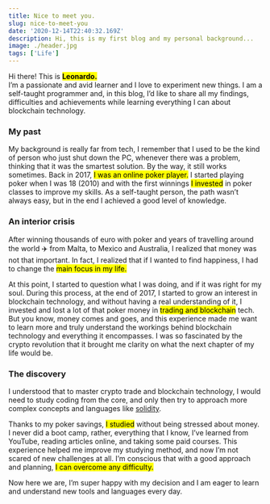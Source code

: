 ```yaml
---
title: Nice to meet you.
slug: nice-to-meet-you
date: '2020-12-14T22:40:32.169Z'
description: Hi, this is my first blog and my personal background...
image: ./header.jpg
tags: ['Life']
---
```


Hi there! This is <strong><mark>Leonardo.</mark></strong><br/>
I’m a passionate and avid learner and I love to experiment new things. I am a self-taught programmer and, in this blog, I’d like to share all my findings, difficulties and achievements while learning everything I can about blockchain technology.

### My past

My background is really far from tech, I remember that I used to be the kind of person who just shut down the PC, whenever there was a problem, thinking that it was the smartest solution. By the way, it still works sometimes. Back in 2017, <mark>I was an online poker player.</mark> I started playing poker when I was 18 (2010) and with the first winnings <mark>I invested</mark> in poker classes to improve my skills. As a self-taught person, the path wasn’t always easy, but in the end I achieved a good level of knowledge.

### An interior crisis

After winning thousands of euro with poker and years of travelling around the world ✈️ from Malta, to Mexico and Australia, I realized that money was not that important. In fact, I realized that if I wanted to find happiness, I had to change the <mark>main focus in my life.</mark>

At this point, I started to question what I was doing, and if it was right for my soul.
During this process, at the end of 2017, I started to grow an interest in blockchain technology, and without having a real understanding of it, I invested and lost a lot of that poker money in <mark>trading and blockchain</mark> tech. But you know, money comes and goes, and this experience made me want to learn more and truly understand the workings behind blockchain technology and everything it encompasses. I was so fascinated by the crypto revolution that it brought me clarity on what the next chapter of my life would be.

### The discovery

I understood that to master crypto trade and blockchain technology, I would need to study coding from the core, and only then try to approach more complex concepts and languages like [solidity](https://en.wikipedia.org/wiki/Solidity).

Thanks to my poker savings, <mark>I studied</mark> without being stressed about money.
I never did a boot camp, rather, everything that I know, I’ve learned from YouTube, reading articles online, and taking some paid courses. This experience helped me improve my studying method, and now I’m not scared of new challenges at all. I’m conscious that with a good approach and planning, <mark>I can overcome any difficulty.</mark>

Now here we are, I’m super happy with my decision and I am eager to learn and understand new tools and languages every day.
